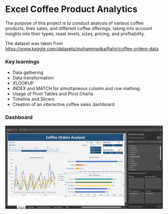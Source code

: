 # Excel Coffee Product Analytics
The purpose of this project is to conduct analysis of various coffee products, their sales, and different coffee offerings, taking into account insights into their types, roast levels, sizes, pricing, and profitability.

The dataset was taken from https://www.kaggle.com/datasets/mohammadkaiftahir/coffee-orders-data


### Key learnings
* Data gathering
* Data transformation
* XLOOKUP
* INDEX and MATCH for simultaneous column and row mathing
* Usage of Pivot Tables and Pivot Charts
* Timeline and Slicers
* Creation of an interactive coffee sales dashboard

### Dashboard
![img](./coffee-sales-dashboard.jpg)